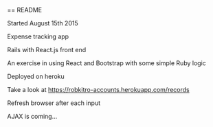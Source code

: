 == README

Started August 15th 2015

Expense tracking app

Rails with React.js front end

An exercise in using React and Bootstrap with some simple Ruby logic

Deployed on heroku

Take a look at https://robkitro-accounts.herokuapp.com/records

Refresh browser after each input

AJAX is coming...
